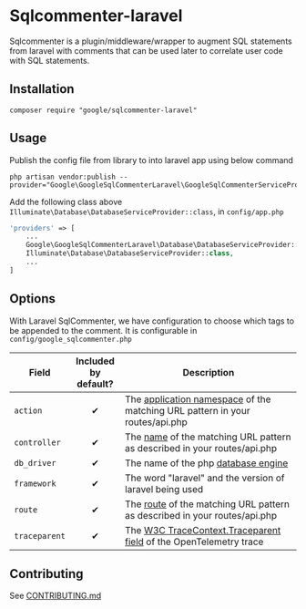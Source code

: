 # Sqlcommenter-laravel

Sqlcommenter is a plugin/middleware/wrapper to augment SQL statements from laravel
with comments that can be used later to correlate user code with SQL statements.

## Installation

```shell
composer require "google/sqlcommenter-laravel"
```
## Usage

Publish the config file from library to into laravel app using below command

```shell
php artisan vendor:publish --provider="Google\GoogleSqlCommenterLaravel\GoogleSqlCommenterServiceProvider"
```

Add the following class above `Illuminate\Database\DatabaseServiceProvider::class`,
 in `config/app.php`
```php
'providers' => [
    ...
    Google\GoogleSqlCommenterLaravel\Database\DatabaseServiceProvider::class,
    Illuminate\Database\DatabaseServiceProvider::class,
    ...
]
```

## Options

With Laravel SqlCommenter, we have configuration to choose which tags to be appended to the comment. It is configurable in `config/google_sqlcommenter.php`

| Field         | Included <br /> by default?                    | Description                                                                                                                 |
| ------------- | ---------------------------------------------- | --------------------------------------------------------------------------------------------------------------------------- |
| `action`      | <div style="text-align: center">&#10004;</div> | The [application namespace](https://laravel.com/docs/9.x/controllers) of the matching URL pattern in your routes/api.php    |
| `controller`  | <div style="text-align: center">&#10004;</div> | The [name](https://laravel.com/docs/9.x/controllers) of the matching URL pattern as described in your routes/api.php        |
| `db_driver`   | <div style="text-align: center">&#10004;</div> | The name of the php [database engine](https://laravel.com/docs/9.x/database)                                                |
| `framework`   | <div style="text-align: center">&#10004;</div> | The word "laravel" and the version of laravel being used                                                                    |
| `route`       | <div style="text-align: center">&#10004;</div> | The [route](https://laravel.com/docs/9.x/routing) of the matching URL pattern as described in your routes/api.php           |
| `traceparent` | <div style="text-align: center">&#10004;</div> | The [W3C TraceContext.Traceparent field](https://www.w3.org/TR/trace-context/#traceparent-field) of the OpenTelemetry trace |

## Contributing
See [CONTRIBUTING.md](https://github.com/google/sqlcommenter/blob/master/php/sqlcommenter-php/packages/sqlcommenter-laravel/CONTRIBUTING.md)